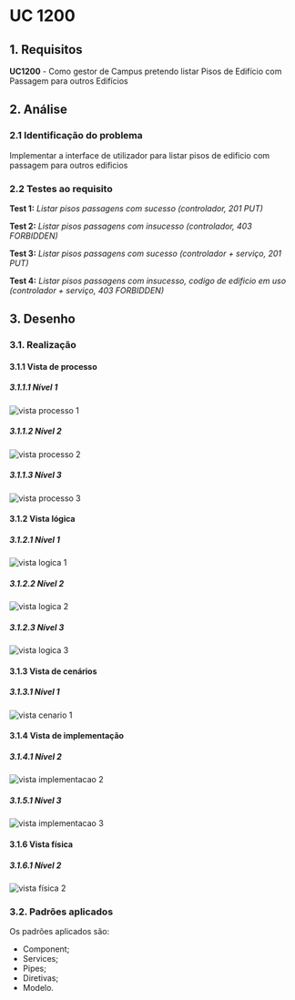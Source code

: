 # UC 1200

## 1. Requisitos

**UC1200** - Como gestor de Campus pretendo listar Pisos de Edifício com Passagem para outros Edifícios

## 2. Análise

### 2.1 Identificação do problema

Implementar a interface de utilizador para listar pisos de edificio com passagem para outros edificios

### 2.2 Testes ao requisito

**Test 1:** *Listar pisos passagens com sucesso (controlador, 201 PUT)*

**Test 2:** *Listar pisos passagens  com insucesso (controlador, 403 FORBIDDEN)*

**Test 3:** *Listar pisos passagens  com sucesso (controlador + serviço, 201 PUT)*

**Test 4:** *Listar pisos passagens  com insucesso, codigo de edificio em uso (controlador + serviço, 403 FORBIDDEN)*

## 3. Desenho

### 3.1. Realização

#### 3.1.1 Vista de processo

##### 3.1.1.1 Nível 1

![vista processo 1](../UC1200/Nivel%201/vp1.svg "Vista processo - nível 1")

##### 3.1.1.2 Nível 2

![vista processo 2](../UC1200/Nivel%202/vp2.svg "Vista processo - nível 2")

##### 3.1.1.3 Nível 3

![vista processo 3](../UC1200/Nivel%203/vp3.svg "Vista processo - nível 3")

#### 3.1.2 Vista lógica

##### 3.1.2.1 Nível 1

![vista logica 1](/docs/logical_view/sprint2/level1/vl1.svg "Vista lógica - nível 1")

##### 3.1.2.2 Nível 2

![vista logica 2](/docs/logical_view/sprint2/level2/vl2.svg "Vista lógica - nível 2")

##### 3.1.2.3 Nível 3

![vista logica 3](/docs/logical_view/sprint2/level3/vl3.svg "Vista lógica - nível 3")

#### 3.1.3 Vista de cenários

##### 3.1.3.1 Nível 1

![vista cenario 1](/docs/scenario_view/level1/sv1.svg "Vista cenário - nível 1")

#### 3.1.4 Vista de implementação

##### 3.1.4.1 Nível 2

![vista implementacao 2](/docs/implementation_view/iv2.svg "Vista implementação - nível 2")

##### 3.1.5.1 Nível 3

![vista implementacao 3](/docs/implementation_view/sprint2/iv3.svg "Vista implementação - nível 3")

#### 3.1.6 Vista física

##### 3.1.6.1 Nível 2

![vista física 2](/docs/physical_view/level2/sprint2/vf2.svg "Vista física - nível 2")

### 3.2. Padrões aplicados

Os padrões aplicados são:

- Component;
- Services;
- Pipes;
- Diretivas;
- Modelo.